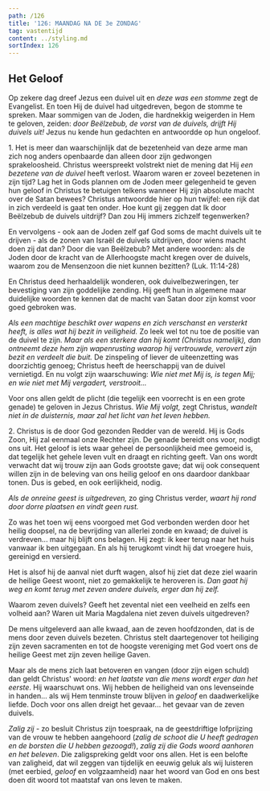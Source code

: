 ```yaml
---
path: /126
title: '126: MAANDAG NA DE 3e ZONDAG'
tag: vastentijd
content: ../styling.md
sortIndex: 126
---
```


## Het Geloof

Op zekere dag dreef Jezus een duivel uit en _deze was een stomme_ zegt de Evangelist. En toen Hij de duivel had uitgedreven, begon de stomme te spreken. Maar sommigen van de Joden, die hardnekkig weigerden in Hem te geloven, zeiden: _door Beëlzebub, de vorst van de duivels, drijft Hij duivels uit!_ Jezus nu kende hun gedachten en antwoordde op hun ongeloof.

1\. Het is meer dan waarschijnlijk dat de bezetenheid van deze arme man zich nog anders openbaarde dan alleen door zijn gedwongen sprakeloosheid. Christus weerspreekt volstrekt niet de mening dat Hij _een bezetene van de duivel_ heeft verlost. Waarom waren er zoveel bezetenen in zijn tijd? Lag het in Gods plannen om de Joden meer gelegenheid te geven hun geloof in Christus te betuigen telkens wanneer Hij zijn absolute macht over de Satan bewees? Christus antwoordde hier op hun twijfel: een rijk dat in zich verdeeld is gaat ten onder. Hoe kunt gij zeggen dat Ik door Beëlzebub de duivels uitdrijf? Dan zou Hij immers zichzelf tegenwerken?

En vervolgens - ook aan de Joden zelf gaf God soms de macht duivels uit te drijven - als de zonen van Israël de duivels uitdrijven, door wiens macht doen zij dat dan? Door die van Beëlzebub? Met andere woorden: als de Joden door de kracht van de Allerhoogste macht kregen over de duivels, waarom zou de Mensenzoon die niet kunnen bezitten? (Luk. 11:14-28)

En Christus deed herhaaldelijk wonderen, ook duivelbezweringen, ter bevestiging van zijn goddelijke zending. Hij geeft hun in algemene maar duidelijke woorden te kennen dat de macht van Satan door zijn komst voor goed gebroken was.

_Als een machtige beschikt over wapens en zich verschanst en versterkt heeft, is alles wat hij bezit in veiligheid._ Zo leek wel tot nu toe de positie van de duivel te zijn. _Maar als een sterkere dan hij komt (Christus namelijk), dan ontneemt deze hem zijn wapenrusting waarop hij vertrouwde, verovert zijn bezit en verdeelt die buit._ De zinspeling of liever de uiteenzetting was doorzichtig genoeg; Christus heeft de heerschappij van de duivel vernietigd. En nu volgt zijn waarschuwing: _Wie niet met Mij is, is tegen Mij; en wie niet met Mij vergadert, verstrooit..._

Voor ons allen geldt de plicht (die tegelijk een voorrecht is en een grote genade) te geloven in Jezus Christus. _Wie Mij volgt,_ zegt Christus, _wandelt niet in de duisternis, maar zal het licht van het leven hebben._

2\. Christus is de door God gezonden Redder van de wereld. Hij is Gods Zoon, Hij zal eenmaal onze Rechter zijn. De genade bereidt ons voor, nodigt ons uit. Het geloof is iets waar geheel de persoonlijkheid mee gemoeid is, dat tegelijk het gehele leven vult en draagt en richting geeft. Van ons wordt verwacht dat wij trouw zijn aan Gods grootste gave; dat wij ook consequent willen zijn in de beleving van ons heilig geloof en ons daardoor dankbaar tonen. Dus is gebed, en ook eerlijkheid, nodig.

_Als de onreine geest is uitgedreven,_ zo ging Christus verder, _waart hij rond door dorre plaatsen en vindt geen rust._

Zo was het toen wij eens voorgoed met God verbonden werden door het heilig doopsel, na de bevrijding van allerlei zonde en kwaad; de duivel is verdreven... maar hij blijft ons belagen. Hij zegt: ik keer terug naar het huis vanwaar ik ben uitgegaan. En als hij terugkomt vindt hij dat vroegere huis, gereinigd en versierd.

Het is alsof hij de aanval niet durft wagen, alsof hij ziet dat deze ziel waarin de heilige Geest woont, niet zo gemakkelijk te heroveren is. _Dan gaat hij weg en komt terug met zeven andere duivels, erger dan hij zelf._

Waarom zeven duivels? Geeft het zevental niet een veelheid en zelfs een volheid aan? Waren uit Maria Magdalena niet zeven duivels uitgedreven?

De mens uitgeleverd aan alle kwaad, aan de zeven hoofdzonden, dat is de mens door zeven duivels bezeten. Christus stelt daartegenover tot heiliging zijn zeven sacramenten en tot de hoogste vereniging met God voert ons de heilige Geest met zijn zeven heilige Gaven.

Maar als de mens zich laat betoveren en vangen (door zijn eigen schuld) dan geldt Christus' woord: _en het laatste van die mens wordt erger dan het eerste_. Hij waarschuwt ons. Wij hebben de heiligheid van ons levenseinde in handen... als wij Hem tenminste trouw blijven in _geloof_ en daadwerkelijke liefde. Doch voor ons allen dreigt het gevaar... het gevaar van de zeven duivels.

_Zalig zij_ - zo besluit Christus zijn toespraak, na de geestdriftige lofprijzing van de vrouw te hebben aangehoord (_zalig de schoot die U heeft gedragen en de borsten die U hebben gezoogd!_), _zalig zij die Gods woord aanhoren en het beleven_. Die zaligspreking geldt voor ons allen. Het is een belofte van zaligheid, dat wil zeggen van tijdelijk en eeuwig geluk als wij luisteren (met eerbied, _geloof_ en volgzaamheid) naar het woord van God en ons best doen dit woord tot maatstaf van ons leven te maken.